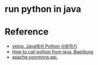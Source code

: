 # run python in java



# Reference
- [velog. Java에서 Python 사용하기](https://velog.io/@latte_h/Java%EC%97%90%EC%84%9C-Python-%EC%82%AC%EC%9A%A9%ED%95%98%EA%B8%B0)
- [How to call python from java. Baeldung](https://www.baeldung.com/java-working-with-python)
- [apache commons api.](https://commons.apache.org/proper/commons-exec/apidocs/org/apache/commons/exec/DefaultExecutor.html)